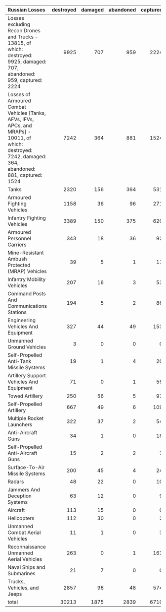 | Russian Losses                                                                                                                                           |   destroyed |   damaged |   abandoned |   captured |   total |
|:---------------------------------------------------------------------------------------------------------------------------------------------------------|------------:|----------:|------------:|-----------:|--------:|
| Losses excluding Recon Drones and Trucks - 13815, of which: destroyed: 9925, damaged: 707, abandoned: 959, captured: 2224                                |        9925 |       707 |         959 |       2224 |   13815 |
| Losses of Armoured Combat Vehicles [Tanks, AFVs, IFVs, APCs, and MRAPs] - 10011, of which: destroyed: 7242, damaged: 364, abandoned: 881, captured: 1524 |        7242 |       364 |         881 |       1524 |   10011 |
| Tanks                                                                                                                                                    |        2320 |       156 |         364 |        531 |    3371 |
| Armoured Fighting Vehicles                                                                                                                               |        1158 |        36 |          96 |        271 |    1561 |
| Infantry Fighting Vehicles                                                                                                                               |        3389 |       150 |         375 |        620 |    4534 |
| Armoured Personnel Carriers                                                                                                                              |         343 |        18 |          36 |         92 |     489 |
| Mine-Resistant Ambush Protected  (MRAP) Vehicles                                                                                                         |          39 |         5 |           1 |         11 |      56 |
| Infantry Mobility Vehicles                                                                                                                               |         207 |        16 |           3 |         53 |     279 |
| Command Posts And Communications Stations                                                                                                                |         194 |         5 |           2 |         86 |     287 |
| Engineering Vehicles And Equipment                                                                                                                       |         327 |        44 |          49 |        153 |     573 |
| Unmanned Ground Vehicles                                                                                                                                 |           3 |         0 |           0 |          0 |       3 |
| Self-Propelled Anti-Tank Missile Systems                                                                                                                 |          19 |         1 |           4 |         20 |      44 |
| Artillery Support Vehicles And Equipment                                                                                                                 |          71 |         0 |           1 |         55 |     127 |
| Towed Artillery                                                                                                                                          |         250 |        56 |           5 |         97 |     408 |
| Self-Propelled Artillery                                                                                                                                 |         667 |        49 |           6 |        109 |     831 |
| Multiple Rocket Launchers                                                                                                                                |         322 |        37 |           2 |         54 |     415 |
| Anti-Aircraft Guns                                                                                                                                       |          34 |         1 |           0 |         18 |      53 |
| Self-Propelled Anti-Aircraft Guns                                                                                                                        |          15 |         2 |           2 |          7 |      26 |
| Surface-To-Air Missile Systems                                                                                                                           |         200 |        45 |           4 |         24 |     273 |
| Radars                                                                                                                                                   |          48 |        22 |           0 |         10 |      80 |
| Jammers And Deception Systems                                                                                                                            |          63 |        12 |           0 |          9 |      84 |
| Aircraft                                                                                                                                                 |         113 |        15 |           0 |          0 |     128 |
| Helicopters                                                                                                                                              |         112 |        30 |           0 |          2 |     144 |
| Unmanned Combat Aerial Vehicles                                                                                                                          |          11 |         1 |           0 |          3 |      15 |
| Reconnaissance Unmanned Aerial Vehicles                                                                                                                  |         263 |         0 |           1 |        163 |     427 |
| Naval Ships and Submarines                                                                                                                               |          21 |         7 |           0 |          0 |      28 |
| Trucks, Vehicles, and Jeeps                                                                                                                              |        2857 |        96 |          48 |        574 |    3575 |
| total                                                                                                                                                    |       30213 |      1875 |        2839 |       6710 |   41637 |